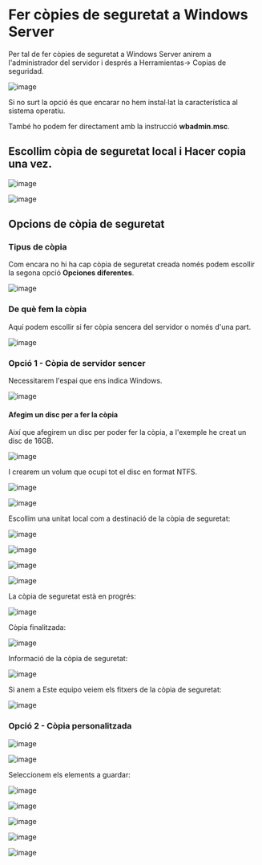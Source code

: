 # Fer còpies de seguretat a Windows Server

Per tal de fer còpies de seguretat a Windows Server anirem a l'administrador del servidor i després a Herramientas-> Copias de seguridad.

![image](https://github.com/XaSaFa/MP04/assets/110727546/03c616ee-40ef-45fb-ac7c-2f3e6e77dab2)

Si no surt la opció és que encarar no hem instal·lat la característica al sistema operatiu.

També ho podem fer directament amb la instrucció **wbadmin.msc**.

## Escollim còpia de seguretat local i **Hacer copia una vez**.

![image](https://github.com/XaSaFa/MP04/assets/110727546/ce218f57-3ab0-4c0d-bcc5-42f14a71ef8c)

![image](https://github.com/XaSaFa/MP04/assets/110727546/0ea58672-d927-4012-8ee4-e8e6bcfcfb56)

## Opcions de còpia de seguretat

### Tipus de còpia

Com encara no hi ha cap còpia de seguretat creada només podem escollir la segona opció **Opciones diferentes**.

![image](https://github.com/XaSaFa/MP04/assets/110727546/eae4ddfd-07aa-4da9-8c4d-92db5992e34d)

### De què fem la còpia

Aquí podem escollir si fer còpia sencera del servidor o només d'una part.

![image](https://github.com/XaSaFa/MP04/assets/110727546/dff5b7d9-ba44-47c4-a6df-0e476a33f191)

### Opció 1 - Còpia de servidor sencer

Necessitarem l'espai que ens indica Windows.

![image](https://github.com/XaSaFa/MP04/assets/110727546/ede629e2-a7d3-414a-b25d-5a52a3f7bd75)

#### Afegim un disc per a fer la còpia

Així que afegirem un disc per poder fer la còpia, a l'exemple he creat un disc de 16GB.

![image](https://github.com/XaSaFa/MP04/assets/110727546/65248efa-a168-46ca-9164-ffa083665ec0)

I crearem un volum que ocupi tot el disc en format NTFS.

![image](https://github.com/XaSaFa/MP04/assets/110727546/677e7a08-08d8-4b4b-9fd3-18a24cc21a6a)

![image](https://github.com/XaSaFa/MP04/assets/110727546/fe46f537-c0b3-4fc5-a215-893299a90a08)

Escollim una unitat local com a destinació de la còpia de seguretat:

![image](https://github.com/XaSaFa/MP04/assets/110727546/c3885401-6406-4765-8b19-c6ae87bf0821)

![image](https://github.com/XaSaFa/MP04/assets/110727546/c28f63aa-d248-4b71-9e90-f6c6a23020ce)

![image](https://github.com/XaSaFa/MP04/assets/110727546/6d14a672-21fb-40fd-824d-a8450a600a86)

![image](https://github.com/XaSaFa/MP04/assets/110727546/0e050ea8-c1f6-44ee-b69a-7aeb0ae72c23)

La còpia de seguretat està en progrés:

![image](https://github.com/XaSaFa/MP04/assets/110727546/83a1d085-e4d3-4c8b-aec1-63eb772bc69c)

Còpia finalitzada:

![image](https://github.com/XaSaFa/MP04/assets/110727546/00d520f1-ed02-4a48-96aa-87a9a3442123)

Informació de la còpia de seguretat:

![image](https://github.com/XaSaFa/MP04/assets/110727546/9ad64f6c-9d2e-4e47-8c07-75b04e44d81e)

Si anem a Este equipo veiem els fitxers de la còpia de seguretat:

![image](https://github.com/XaSaFa/MP04/assets/110727546/ef37efbe-26fb-4444-8887-986d09aee0fc)

### Opció 2 - Còpia personalitzada

![image](https://github.com/XaSaFa/MP04/assets/110727546/4e274332-444c-40ed-b81f-b3b95686d135)

![image](https://github.com/XaSaFa/MP04/assets/110727546/15d28573-7830-442f-b90e-8a58905b0680)

Seleccionem els elements a guardar:

![image](https://github.com/XaSaFa/MP04/assets/110727546/62be895b-2466-48ed-9bb2-67bfa27b42d4)

![image](https://github.com/XaSaFa/MP04/assets/110727546/08c3d37f-cc06-4eb2-af8b-09f32e420a70)

![image](https://github.com/XaSaFa/MP04/assets/110727546/281ffeab-9439-4cb1-93c6-f92761a067aa)

![image](https://github.com/XaSaFa/MP04/assets/110727546/a756bf79-db26-4073-a7e9-90850186a4c1)

![image](https://github.com/XaSaFa/MP04/assets/110727546/075700f5-4fe1-43d5-a622-fa03a8c8fd31)

